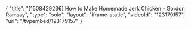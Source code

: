 {
    "title": "[1508429236] How to Make Homemade Jerk Chicken - Gordon Ramsay",
    "type": "solo",
    "layout": "iframe-static",
    "videoId": "123179157",
    "url": "\/tvpembed\/123179157"
}